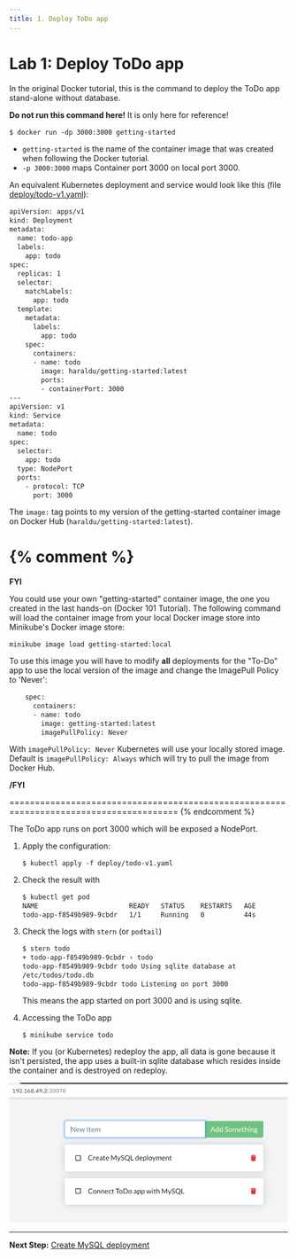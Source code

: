 ```yaml
---
title: 1. Deploy ToDo app
---
```


# Lab 1: Deploy ToDo app 

In the original Docker tutorial, this is the command to deploy the ToDo app stand-alone without database.

**Do not run this command here!** It is only here for reference!

```
$ docker run -dp 3000:3000 getting-started
```

* `getting-started` is the name of the container image that was created when following the Docker tutorial.
* `-p 3000:3000` maps Container port 3000 on local port 3000.

An equivalent Kubernetes deployment and service would look like this (file [deploy/todo-v1.yaml](../deploy/todo-v1.yaml)):

```
apiVersion: apps/v1
kind: Deployment
metadata:
  name: todo-app
  labels:
    app: todo
spec:
  replicas: 1
  selector:
    matchLabels:
      app: todo
  template:
    metadata:
      labels:
        app: todo
    spec:
      containers:
      - name: todo
        image: haraldu/getting-started:latest
        ports:
        - containerPort: 3000
---
apiVersion: v1
kind: Service
metadata:
  name: todo
spec:
  selector:
    app: todo
  type: NodePort
  ports:
    - protocol: TCP
      port: 3000
```

The `image:` tag points to my version of the getting-started container image on Docker Hub (`haraldu/getting-started:latest`).

{% comment %}
=======================================================================================

**FYI** 

You could use your own "getting-started" container image, the one you created in the last hands-on (Docker 101 Tutorial). The following command will load the container image from your local Docker image store into Minikube's Docker image store:

```
minikube image load getting-started:local
```

To use this image you will have to modify **all** deployments for the "To-Do" app to use the local version of the image and change the ImagePull Policy to 'Never':

```
    spec:
      containers:
      - name: todo
        image: getting-started:latest
        imagePullPolicy: Never
```

With `imagePullPolicy: Never` Kubernetes will use your locally stored image. Default is `imagePullPolicy: Always` which will try to pull the image from Docker Hub.

**/FYI**

=======================================================================================
{% endcomment %}

The ToDo app runs on port 3000 which will be exposed a NodePort.

1. Apply the configuration:

    ```
    $ kubectl apply -f deploy/todo-v1.yaml
    ```

2. Check the result with

    ```
    $ kubectl get pod
    NAME                       READY   STATUS    RESTARTS   AGE
    todo-app-f8549b989-9cbdr   1/1     Running   0          44s
    ```

3. Check the logs with `stern` (or `podtail`)

    ```
    $ stern todo
    + todo-app-f8549b989-9cbdr › todo
    todo-app-f8549b989-9cbdr todo Using sqlite database at /etc/todos/todo.db
    todo-app-f8549b989-9cbdr todo Listening on port 3000
    ```

    This means the app started on port 3000 and is using sqlite.

4. Accessing the ToDo app

    ```
    $ minikube service todo
    ```



**Note:** If you (or Kubernetes) redeploy the app, all data is gone because it isn't persisted, the app uses a built-in sqlite database which resides inside the container and is destroyed on redeploy.

  ![](todo-app.png)

---

**Next Step:** [Create MySQL deployment](lab2.md) 
